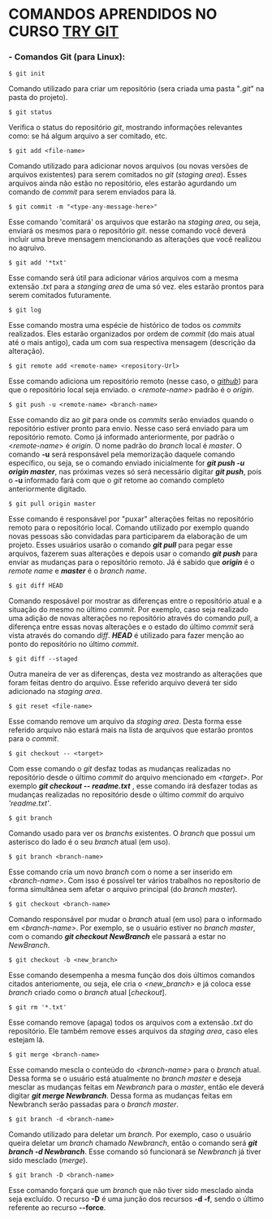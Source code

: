 # COMANDOS APRENDIDOS NO CURSO [__TRY GIT__](https://try.github.io/)

### - Comandos Git (para Linux):

    $ git init

Comando utilizado para criar um repositório (sera criada uma pasta "_.git_" na pasta do projeto).

    $ git status

Verifica o status do repositório _git_, mostrando informações relevantes como: se há algum arquivo a ser comitado, etc.

    $ git add <file-name>

Comando utilizado para adicionar novos arquivos (ou novas versões de arquivos existentes) para serem comitados no _git_ (_staging area_). Esses arquivos ainda não estão no repositório, eles estarão agurdando um comando de _commit_ para serem enviados para lá.

    $ git commit -m "<type-any-message-here>"

Esse comando 'comitará' os arquivos que estarão na _staging area_, ou seja, enviará os mesmos para o repositório _git_. nesse comando você deverá incluir uma breve mensagem mencionando as alterações que você realizou no aqruivo.

    $ git add '*txt'

Esse comando será útil para adicionar vários arquivos com a mesma extensão _.txt_ para a _stanging area_ de uma só vez. eles estarão prontos para serem comitados futuramente.

    $ git log

Esse comando mostra uma espécie de histórico de todos os _commits_ realizados. Eles estarão organizados por ordem de _commit_ (do mais atual até o mais antigo), cada um com sua respectiva mensagem (descrição da alteração).

    $ git remote add <remote-name> <repository-Url>

Esse comando adiciona um repositório remoto (nesse caso, o [_github_](https://github.com/)) para que o repositório local seja enviado. o \<_remote-name_\> padrão é o _origin_. 

    $ git push -u <remote-name> <branch-name>

Esse comando diz ao _git_ para onde os _commits_ serão enviados quando o repositório estiver pronto para envio. Nesse caso será enviado para um repositório remoto. Como já informado anteriormente, por padrão o \<_remote-name_\> é _origin_. O nome padrão do _branch_ local é _master_. O comando __-u__ será responsável pela memorização daquele comando específico, ou seja, se o comando enviado inicialmente for **_git push -u origin master_**, nas próximas vezes só será necessário digitar **_git push_**, pois o **-u** informado fará com que o _git_ retome ao comando completo anteriormente digitado.

    $ git pull origin master

Esse comando é responsável por "puxar" alterações feitas no repositório remoto para o repositório local. Comando utilizado por exemplo quando novas pessoas são convidadas para participarem da elaboração de um projeto. Esses usuários usarão o comando **_git pull_** para pegar esse arquivos, fazerem suas alterações e depois usar o comando **_git push_** para enviar as mudanças para o repositório remoto. Já é sabido que **_origin_** é o _remote name_ e **_master_** é o _branch name_.

    $ git diff HEAD

Comando resposável por mostrar as diferenças entre o repositório atual e a situação do mesmo no último _commit_. Por exemplo, caso seja realizado uma adição de novas alterações no repositório através do comando _pull_, a diferença entre essas novas alterações e o estado do último _commit_ será vista através do comando _diff_. **_HEAD_** é utilizado para fazer menção ao ponto do repositório no último _commit_.

    $ git diff --staged

Outra maneira de ver as diferenças, desta vez mostrando as alterações que foram feitas dentro do arquivo. Esse referido arquivo deverá ter sido adicionado na _staging area_.

    $ git reset <file-name>

Esse comando remove um arquivo da _staging area_. Desta forma esse referido arquivo não estará mais na lista de arquivos que estarão prontos para o _commit_.

    $ git checkout -- <target>

Com esse comando o _git_ desfaz todas as mudanças realizadas no repositório desde o último _commit_ do arquivo mencionado em _\<target\>_. Por exemplo **_git checkout -- readme.txt_** , esse comando irá desfazer todas as mudanças realizadas no repositório desde o último _commit_ do arquivo _'readme.txt'_.

    $ git branch

Comando usado para ver os _branchs_ existentes. O _branch_ que possui um asterisco do lado é o seu _branch_ atual (em uso).

    $ git branch <branch-name>

Esse comando cria um novo _branch_ com o nome a ser inserido em _\<branch-name\>_. Com isso é possível ter vários trabalhos no reposítorio de forma simultânea sem afetar o arquivo principal (do _branch master_).

    $ git checkout <branch-name>

Comando responsável por mudar o _branch_ atual (em uso) para o informado  em _\<branch-name\>_. Por exemplo, se o usuário estiver no _branch master_, com o comando **_git checkout NewBranch_** ele passará a estar no _NewBranch_.

    $ git checkout -b <new_branch>

Esse comando desempenha a mesma função dos dois últimos comandos citados anteriomente, ou seja, ele cria o _\<new_branch\>_ e já coloca esse _branch_ criado como o _branch_ atual [_checkout_].

    $ git rm '*.txt'

Esse comando remove (apaga) todos os arquivos com a extensão _.txt_ do repositório. Ele também remove esses arquivos da _staging area_, caso eles estejam lá.

    $ git merge <branch-name>

Esse comando mescla o conteúdo do _\<branch-name\>_ para o _branch_ atual. Dessa forma se o usuário está atualmente no _branch master_ e deseja mesclar as mudanças feitas em _Newbranch_ para o _master_, então ele deverá digitar **_git merge Newbranch_**. Dessa forma as mudanças feitas em Newbranch serão passadas para o _branch master_.

    $ git branch -d <branch-name>

Comando utilizado para deletar um _branch_. Por exemplo, caso o usuário queira deletar um _branch_ chamado _Newbranch_, então o comando será **_git branch -d Newbranch_**. Esse comando só funcionará se _Newbranch_ já tiver sido mesclado (_merge_).

    $ git branch -D <branch-name>

Esse comando forçará que um _branch_ que não tiver sido mesclado ainda seja excluído. O recurso __-D__ é uma junção dos recursos __-d -f__, sendo o último referente ao recurso __--force__.
